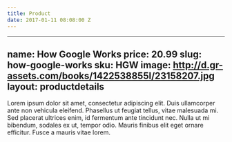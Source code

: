 ```yaml
---
title: Product
date: 2017-01-11 08:08:00 Z
---
```


---
name: How Google Works
price: 20.99
slug: how-google-works
sku: HGW
image: http://d.gr-assets.com/books/1422538855l/23158207.jpg
layout: productdetails
---
Lorem ipsum dolor sit amet, consectetur adipiscing elit. Duis ullamcorper ante non vehicula eleifend.
Phasellus ut feugiat tellus, vitae malesuada mi. Sed placerat ultrices enim, id fermentum ante tincidunt nec.
Nulla ut mi bibendum, sodales ex ut, tempor odio. Mauris finibus elit eget ornare efficitur. Fusce a mauris vitae lorem.

